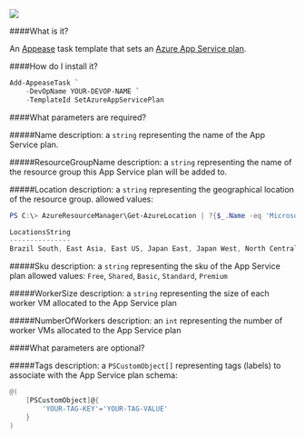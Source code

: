 ![](https://ci.appveyor.com/api/projects/status/2s5v9ydi7fbo5k0r?svg=true)

####What is it?

An [Appease](http://appease.io) task template that sets an [Azure App Service plan](http://azure.microsoft.com/en-us/documentation/articles/azure-web-sites-web-hosting-plans-in-depth-overview/).

####How do I install it?

```PowerShell
Add-AppeaseTask `
    -DevOpName YOUR-DEVOP-NAME `
    -TemplateId SetAzureAppServicePlan
```

####What parameters are required?

#####Name
description: a `string` representing the name of the App Service plan.

#####ResourceGroupName
description: a `string` representing the name of the resource group this App Service plan will be added to.

#####Location
description: a `string` representing the geographical location of the resource group.
allowed values: 
```PowerShell
PS C:\> AzureResourceManager\Get-AzureLocation | ?{$_.Name -eq 'Microsoft.Web/serverFarms'} | select LocationsString

LocationsString                                                                                                                                                                             
---------------                                                                                                                                                                             
Brazil South, East Asia, East US, Japan East, Japan West, North Central US, North Europe, South Central US, West Europe, West US, Southeast Asia, Central US, East US 2

```

#####Sku
description: a `string` representing the sku of the App Service plan 
allowed values: `Free`, `Shared`, `Basic`, `Standard`, `Premium`

#####WorkerSize
description: a `string` representing the size of each worker VM allocated to the App Service plan

#####NumberOfWorkers
description: an `int` representing the number of worker VMs allocated to the App Service plan

####What parameters are optional?

#####Tags
description: a `PSCustomObject[]` representing tags (labels) to associate with the App Service plan
schema:
```PowerShell
@(
    [PSCustomObject]@{
        'YOUR-TAG-KEY'='YOUR-TAG-VALUE'
    }
)
```
